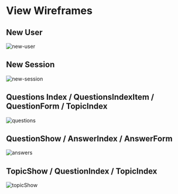 # View Wireframes

## New User
![new-user]

## New Session
![new-session]

## Questions Index / QuestionsIndexItem / QuestionForm / TopicIndex
![questions]

## QuestionShow / AnswerIndex / AnswerForm
![answers]

## TopicShow / QuestionIndex / TopicIndex
![topicShow]

[new-user]: ./wireframes/Signup.png
[new-session]: ./wireframes/Login.png
[questions]: ./wireframes/QuestionFeed.png
[answers]: ./wireframes/QuestionShow.png
[topicShow]: ./wireframes/Topic-Show.png
